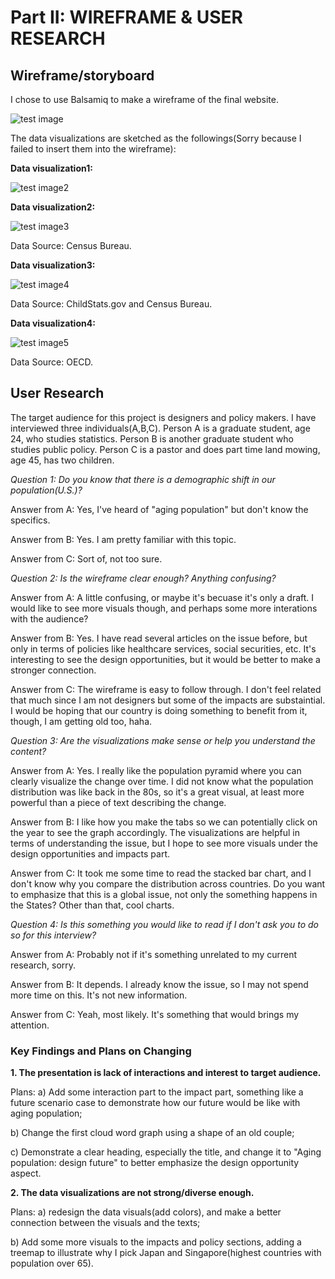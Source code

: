 # Part II: WIREFRAME & USER RESEARCH 

## Wireframe/storyboard

I chose to use Balsamiq to make a wireframe of the final website.

![test image](/Wireframe1.png)

The data visualizations are sketched as the followings(Sorry because I failed to insert them into the wireframe):

**Data visualization1:**

![test image2](/vis1.png)

**Data visualization2:**

![test image3](/vis2.jpg)

Data Source: Census Bureau.

**Data visualization3:**

![test image4](/vis3.jpg)

Data Source: ChildStats.gov and Census Bureau.

**Data visualization4:**

![test image5](/vis4.jpg)

Data Source: OECD.

## User Research

The target audience for this project is designers and policy makers. I have interviewed three individuals(A,B,C). Person A is a graduate student, age 24, who studies statistics. Person B is another graduate student who studies public policy. Person C is a pastor and does part time land mowing, age 45, has two children.

*Question 1: Do you know that there is a demographic shift in our population(U.S.)?*

Answer from A: Yes, I've heard of "aging population" but don't know the specifics.

Answer from B: Yes. I am pretty familiar with this topic.

Answer from C: Sort of, not too sure.

*Question 2: Is the wireframe clear enough? Anything confusing?*

Answer from A: A little confusing, or maybe it's becuase it's only a draft. I would like to see more visuals though, and perhaps some more interations with the audience?

Answer from B: Yes. I have read several articles on the issue before, but only in terms of policies like healthcare services, social securities, etc. It's interesting to see the design opportunities, but it would be better to make a stronger connection.

Answer from C: The wireframe is easy to follow through. I don't feel related that much since I am not designers but some of the impacts are substaintial. I would be hoping that our country is doing something to benefit from it, though, I am getting old too, haha. 

*Question 3: Are the visualizations make sense or help you understand the content?*

Answer from A: Yes. I really like the population pyramid where you can clearly visualize the change over time. I did not know what the population distribution was like back in the 80s, so it's a great visual, at least more powerful than a piece of text describing the change.

Answer from B: I like how you make the tabs so we can potentially click on the year to see the graph accordingly. The visualizations are helpful in terms of understanding the issue, but I hope to see more visuals under the design opportunities and impacts part.

Answer from C: It took me some time to read the stacked bar chart, and I don't know why you compare the distribution across countries. Do you want to emphasize that this is a global issue, not only the something happens in the States? Other than that, cool charts.

*Question 4: Is this something you would like to read if I don't ask you to do so for this interview?*

Answer from A: Probably not if it's something unrelated to my current research, sorry.

Answer from B: It depends. I already know the issue, so I may not spend more time on this. It's not new information.

Answer from C: Yeah, most likely. It's something that would brings my attention.


### Key Findings and Plans on Changing

**1. The presentation is lack of interactions and interest to target audience.**

Plans: a) Add some interaction part to the impact part, something like a future scenario case to demonstrate how our future would be like with aging population;

b) Change the first cloud word graph using a shape of an old couple;

c) Demonstrate a clear heading, especially the title, and change it to "Aging population: design future" to better emphasize the design opportunity aspect.

**2. The data visualizations are not strong/diverse enough.**

Plans: a) redesign the data visuals(add colors), and make a better connection between the visuals and the texts;

b) Add some more visuals to the impacts and policy sections, adding a treemap to illustrate why I pick Japan and Singapore(highest countries with population over 65).
